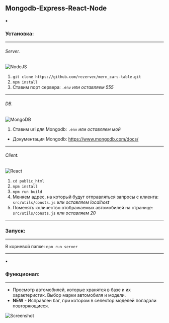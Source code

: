 ## Mongodb-Express-React-Node

:black_small_square:

### Установка:

---

###### Server.
![NodeJS](https://img.shields.io/badge/node.js-6DA55F?style=for-the-badge&logo=node.js&logoColor=white)
1. ```git clone https://github.com/rezervec/mern_cars-table.git```
2. ```npm install```
3. Ставим порт сервера: ```.env``` *или оставляем 555*

---

###### DB.
![MongoDB](https://img.shields.io/badge/MongoDB-%234ea94b.svg?style=for-the-badge&logo=mongodb&logoColor=white)
1. Ставим uri для Mongodb: ```.env``` *или оставляем мой*
- Документация Mongodb:
https://www.mongodb.com/docs/

---

###### Client.
![React](https://img.shields.io/badge/react-%2320232a.svg?style=for-the-badge&logo=react&logoColor=%2361DAFB)
1. ```cd public_html```
2. ```npm install```
3. ```npm run build```
4. Меняем адрес, на который будут отправляться запросы с клиента: ```src/utils/consts.js``` *или оставляем localhost*
5. Поменять количество отображаемых автомобилей на странице: ```src/utils/consts.js``` *или оставляем 20*

---



### Запуск:

---

В корневой папке:
```npm run server```

---

:black_small_square:

### Функционал:
---
- Просмотр автомобилей, которые хранятся в базе и их характеристик. Выбор марки автомобиля и модели.
- **NEW** - Исправлен баг, при котором в селектор моделей попадали повторяющиеся.

![Screenshot](https://github.com/rezervec/mern_cars-table/raw/master/screenshots/screen1.png)
